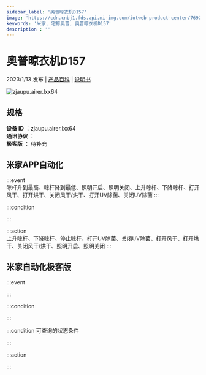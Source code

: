 ```yaml
---
sidebar_label: '奥普晾衣机D157'
image: 'https://cdn.cnbj1.fds.api.mi-img.com/iotweb-product-center/769204bf6d165b421d5e1aa5ac215d61_1672379765216.png?GalaxyAccessKeyId=AKVGLQWBOVIRQ3XLEW&Expires=9223372036854775807&Signature=c0OtY7BJnXnu5pRTv64i28jB2ys='
keywords: '米家, 宅鲸奥普, 奥普晾衣机D157'
description : ''
---
```

# 奥普晾衣机D157

2023/1/13 发布 | [产品百科](https://home.mi.com/webapp/content/baike/product/index.html?model=zjaupu.airer.lxx64/) | [说明书](https://home.mi.com/views/introduction.html?model=zjaupu.airer.lxx64&region=cn)

![zjaupu.airer.lxx64](https://cdn.cnbj1.fds.api.mi-img.com/iotweb-product-center/769204bf6d165b421d5e1aa5ac215d61_1672379765216.png?GalaxyAccessKeyId=AKVGLQWBOVIRQ3XLEW&Expires=9223372036854775807&Signature=c0OtY7BJnXnu5pRTv64i28jB2ys=)

## 规格  
> 
**设备 ID** ：zjaupu.airer.lxx64  
**通讯协议** ：  
**极客版**  ： 待补充 


## 米家APP自动化  

:::event  
晾杆升到最高、晾杆降到最低、照明开启、照明关闭、上升晾杆、下降晾杆、打开风干、打开烘干、关闭风干/烘干、打开UV除菌、关闭UV除菌
:::

:::condition  

:::

:::action   
上升晾杆、下降晾杆、停止晾杆、打开UV除菌、关闭UV除菌、打开风干、打开烘干、关闭风干/烘干、照明开启、照明关闭
:::

## 米家自动化极客版  

:::event  

:::

:::condition  

:::

:::condition 可查询的状态条件  

:::

:::action  

:::

        
